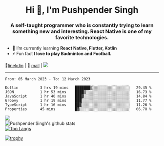 <h1 align="center">Hi 👋, I'm Pushpender Singh</h1>
<h3 align="center">A self-taught programmer who is constantly trying to learn something new and interesting. React Native is one of my favorite technologies.</h3>

- 🌱 I’m currently learning **React Native, Flutter, Kotlin**
- ⚡ Fun fact **I love to play Badminton and Football.**

👔[linekdin](https://www.linkedin.com/in/pushpender-singh-240061202/) | 📧 [mail](mailto:pushpendersingh.ps@proton.me) | ![](https://komarev.com/ghpvc/?username=pushpender-singh-ap&color=blue)


---

<!--START_SECTION:waka-->

```text
From: 05 March 2023 - To: 12 March 2023

Kotlin          3 hrs 19 mins   ███████▒░░░░░░░░░░░░░░░░░   29.45 %
JSON            1 hr 53 mins    ████▒░░░░░░░░░░░░░░░░░░░░   16.73 %
JavaScript      1 hr 40 mins    ███▓░░░░░░░░░░░░░░░░░░░░░   14.84 %
Groovy          1 hr 19 mins    ███░░░░░░░░░░░░░░░░░░░░░░   11.77 %
TypeScript      1 hr 16 mins    ██▓░░░░░░░░░░░░░░░░░░░░░░   11.26 %
Properties      45 mins         █▓░░░░░░░░░░░░░░░░░░░░░░░   06.78 %
```

<!--END_SECTION:waka-->

<img align="left" src="https://github-readme-streak-stats.herokuapp.com/?user=pushpender-singh-ap&theme=dark" /></br>
![Pushpender Singh's github stats](https://github-readme-stats.vercel.app/api?username=pushpender-singh-ap&show_icons=true&theme=radical&count_private=true)</br>
[![Top Langs](https://github-readme-stats.vercel.app/api/top-langs/?username=pushpender-singh-ap&theme=radical)](https://github.com/pushpender-singh-ap/github-readme-stats)

[![trophy](https://github-profile-trophy.vercel.app/?username=pushpender-singh-ap&theme=radical)](https://github.com/pushpender-singh-ap/pushpender-singh-ap)
